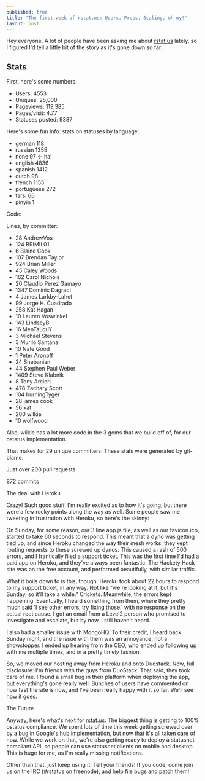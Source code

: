 ```yaml
---
published: true
title: "The first week of rstat.us: Users, Press, Scaling, oh my!"
layout: post
---
```


Hey everyone. A lot of people have been asking me about [rstat.us][1] lately,
so I figured I'd tell a little bit of the story as it's gone down so far.

## Stats

First, here's some numbers:

* Users: 4553
* Uniques: 25,000
* Pageviews: 119,385
* Pages/visit: 4.77
* Statuses posted: 9387

Here's some fun info: stats on statuses by language:

* german 118
* russian 1355
* none 97 <- ha!
* english 4836
* spanish 1412
* dutch 98
* french 1155
* portuguese 272
* farsi 66
* pinyin 1

Code:

Lines, by committer:

* 28 AndrewVos
* 124 BRIMIL01
* 6 Blaine Cook
* 107 Brendan Taylor
* 924 Brian Miller
* 45 Caley Woods
* 162 Carol Nichols
* 20 Claudio Perez Gamayo
* 1347 Dominic Dagradi
* 4 James Larkby-Lahet
* 99 Jorge H. Cuadrado
* 258 Kat Hagan
* 10 Lauren Voswinkel
* 143 LindseyB
* 16 MenTaLguY
* 3 Michael Stevens
* 3 Murilo Santana
* 10 Nate Good
* 1 Peter Aronoff
* 24 Shebanian
* 44 Stephen Paul Weber
* 1409 Steve Klabnik
* 8 Tony Arcieri
* 478 Zachary Scott
* 104 burningTyger
* 28 james cook
* 56 kat
* 200 wilkie
* 10 wolfwood

Also, wilkie has a lot more code in the 3 gems that we build off of, for our
ostatus implementation.

That makes for 29 unique committers. These stats were generated by git-blame.

Just over 200 pull requests

872 commits

The deal with Heroku

Crazy! Such good stuff. I'm really excited as to how it's going, but there
were a few rocky points along the way as well. Some people saw me tweeting in
frustration with Heroku, so here's the skinny:

On Sunday, for some reason, our 3 line app.js file, as well as our
favicon.ico, started to take 60 seconds to respond. This meant that a dyno was
getting tied up, and since Heroku changed the way their mesh works, they kept
routing requests to these screwed up dynos. This caused a rash of 500 errors,
and I frantically filed a support ticket. This was the first time I'd had a
paid app on Heroku, and they've always been fantastic. The Hackety Hack site
was on the free account, and performed beautifully, with similar traffic.

What it boils down to is this, though: Heroku took about 22 hours to respond
to my support ticket, in any way. Not like "we're looking at it, but it's
Sunday, so it'll take a while." Crickets. Meanwhile, the errors kept
happening. Eventually, I heard something from them, where they pretty much
said 'I see other errors, try fixing those.' with no response on the actual
root cause. I got an email from a Level2 person who promised to investigate
and escalate, but by now, I still haven't heard.

I also had a smaller issue with MongoHQ. To their credit, I heard back Sunday
night, and the issue with them was an annoyance, not a showstopper. I ended up
hearing from the CEO, who ended up following up with me multiple times, and in
a pretty timely fashion.

So, we moved our hosting away from Heroku and onto Duostack. Now, full
disclosure: I'm friends with the guys from DuoStack. That said, they took care
of me. I found a small bug in their platform when deploying the app, but
everything's gone really well. Bunches of users have commented on how fast the
site is now, and I've been really happy with it so far. We'll see how it goes.

The Future

Anyway, here's what's next for [rstat.us][1]: The biggest thing is getting to
100% ostatus compliance. We spent lots of time this week getting screwed over
by a bug in Google's hub implementation, but now that it's all taken care of
now. While we work on that, we're also getting ready to deploy a statusnet
compliant API, so people can use statusnet clients on mobile and desktop. This
is huge for me, as I'm really missing notifications.

Other than that, just keep using it! Tell your friends! If you code, come join
us on the IRC (#rstatus on freenode), and help file bugs and patch them!

   [1]: http://rstat.us

